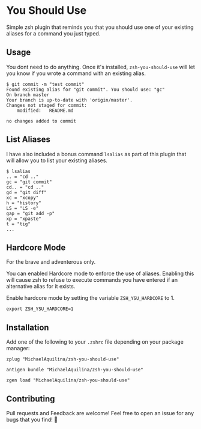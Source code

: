 You Should Use
==============

Simple zsh plugin that reminds you that you should use one of your existing aliases for a command you just typed.

Usage
-----

You dont need to do anything. Once it's installed, `zsh-you-should-use` will let you know if you wrote a
command with an existing alias.

```
$ git commit -m "test commit"
Found existing alias for "git commit". You should use: "gc"
On branch master
Your branch is up-to-date with 'origin/master'.
Changes not staged for commit:
	modified:   README.md

no changes added to commit
```

List Aliases
------------

I have also included a bonus command `lsalias` as part of this plugin that will allow you to list your existing aliases.

```
$ lsalias
.. = "cd .."
gc = "git commit"
cd.. = "cd .."
gd = "git diff"
xc = "xcopy"
h = "history"
LS = "LS -e"
gap = "git add -p"
xp = "xpaste"
t = "tig"
...
```

Hardcore Mode
-------------

For the brave and adventerous only.

You can enabled Hardcore mode to enforce the use of aliases. Enabling this will cause zsh to refuse to execute commands you
have entered if an alternative alias for it exists.

Enable hardcore mode by setting the variable `ZSH_YSU_HARDCORE` to 1.

```
export ZSH_YSU_HARDCORE=1
```

Installation
------------

Add one of the following to your `.zshrc` file depending on your package manager:

```
zplug "MichaelAquilina/zsh-you-should-use"
```

```
antigen bundle "MichaelAquilina/zsh-you-should-use"
```

```
zgen load "MichaelAquilina/zsh-you-should-use"
```

Contributing
------------

Pull requests and Feedback are welcome! Feel free to open an issue for any bugs that you find! :tada:
